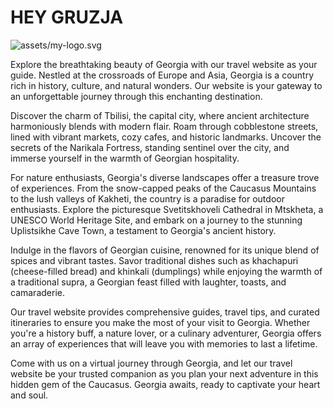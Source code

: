 # HEY GRUZJA


![assets/my-logo.svg](https://gigamaniadev.github.io/Hey-Gruzja/assets/images/logo.svg)

Explore the breathtaking beauty of Georgia with our travel website as your guide. Nestled at the crossroads of Europe and Asia, Georgia is a country rich in history, culture, and natural wonders. Our website is your gateway to an unforgettable journey through this enchanting destination.

Discover the charm of Tbilisi, the capital city, where ancient architecture harmoniously blends with modern flair. Roam through cobblestone streets, lined with vibrant markets, cozy cafes, and historic landmarks. Uncover the secrets of the Narikala Fortress, standing sentinel over the city, and immerse yourself in the warmth of Georgian hospitality.

For nature enthusiasts, Georgia's diverse landscapes offer a treasure trove of experiences. From the snow-capped peaks of the Caucasus Mountains to the lush valleys of Kakheti, the country is a paradise for outdoor enthusiasts. Explore the picturesque Svetitskhoveli Cathedral in Mtskheta, a UNESCO World Heritage Site, and embark on a journey to the stunning Uplistsikhe Cave Town, a testament to Georgia's ancient history.

Indulge in the flavors of Georgian cuisine, renowned for its unique blend of spices and vibrant tastes. Savor traditional dishes such as khachapuri (cheese-filled bread) and khinkali (dumplings) while enjoying the warmth of a traditional supra, a Georgian feast filled with laughter, toasts, and camaraderie.

Our travel website provides comprehensive guides, travel tips, and curated itineraries to ensure you make the most of your visit to Georgia. Whether you're a history buff, a nature lover, or a culinary adventurer, Georgia offers an array of experiences that will leave you with memories to last a lifetime.

Come with us on a virtual journey through Georgia, and let our travel website be your trusted companion as you plan your next adventure in this hidden gem of the Caucasus. Georgia awaits, ready to captivate your heart and soul.

